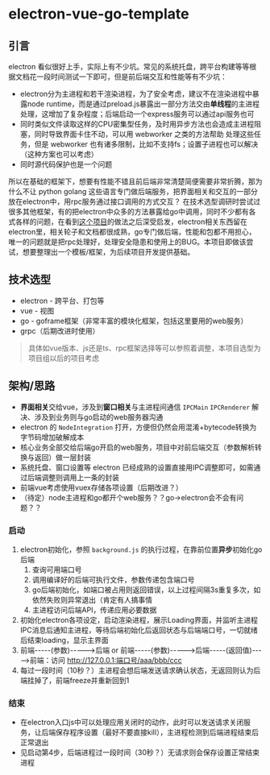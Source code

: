 # electron-vue-go-template

## 引言
electron 看似很好上手，实际上有不少坑。常见的系统托盘，跨平台构建等等根据文档花一段时间测试一下即可，但是前后端交互和性能等有不少坑：

- electron分为主进程和若干渲染进程，为了安全考虑，建议不在渲染进程中暴露node runtime，而是通过preload.js暴露出一部分方法交由**单线程**的主进程处理，这增加了复杂程度；后端启动一个express服务可以通过api服务也可
- 同时类似文件读取这样的CPU密集型任务，及时用异步方法也会造成主进程阻塞，同时导致界面卡住不动，可以用 webworker 之类的方法帮助 处理这些任务，但是 webworker 也有诸多限制，比如不支持fs；设置子进程也可以解决（这种方案也可以考虑）
- 同时源代码保护也是一个问题

所以在基础的框架下，想要有性能不错且前后端非常清楚简便需要非常折腾，那为什么不让 python golang 这些语言专门做后端服务，把界面相关和交互的一部分放在electron中，用rpc服务通过接口调用的方式交互？ 在技术选型调研时尝试过很多其他框架，有的把electron中众多的方法暴露给go中调用，同时不少都有各式各样的问题，在看到[这个项目](https://github.com/fyears/electron-python-example)的做法之后深受启发，electron相关东西留在electron里，相关轮子和文档都很成熟，go专门做后端，性能和包都不用担心，唯一的问题就是把rpc处理好，处理安全隐患和使用上的BUG。本项目即做该尝试，想要整理出一个模板/框架，为后续项目开发提供基础。

## 技术选型

- electron - 跨平台、打包等
- vue - 视图
- go - goframe框架（非常丰富的模块化框架，包括这里要用的web服务）
- grpc（后期改进时使用）

> 具体如vue版本、js还是ts、rpc框架选择等可以参照着调整，本项目选型为项目组以后的项目考虑

## 架构/思路

- **界面相关**交给vue，涉及到**窗口相关**与主进程间通信 `IPCMain` `IPCRenderer` 解决、涉及到业务则与go启动的web服务器沟通
- electron 的 `NodeIntegration` 打开，方便但仍然会用混淆+bytecode转换为字节码增加破解成本
- 核心业务全部交给后端go开启的web服务，项目中对前后端交互（参数解析转换与返回）做一层封装
- 系统托盘、窗口设置等 electron 已经成熟的设置直接用IPC调整即可，如需通过后端调整则调用上一条的封装
- 前端vue考虑使用vuex存储各项设置（后期改进？）
- （待定）node主进程和go都开个web服务？？go->electron会不会有问题？？

### 启动

1. electron初始化，参照 `background.js` 的执行过程，在靠前位置**异步**初始化go后端
   1. 查询可用端口号
   2. 调用编译好的后端可执行文件，参数传递包含端口号
   3. go后端初始化，如端口被占用则返回错误，以上过程间隔3s重复多次，如依然失败则异常退出（肯定有人搞事情
   4. 主进程访问后端API，传递应用必要数据
2. 初始化electron各项设定，启动渲染进程，展示Loading界面，并监听主进程IPC消息后通知主进程，等待后端初始化后返回状态与后端端口号，一切就绪后结束loading，显示主界面
3. 前端-----(参数)----->后端 or 前端-----(参数)----->后端-----(返回值)----->前端：访问 http://127.0.0.1:端口号/aaa/bbb/ccc
4. 每过一段时间（10秒？）主进程会想后端发送请求确认状态，无返回则认为后端挂掉了，前端freeze并重新回到1

### 结束

- 在electron入口js中可以处理应用关闭时的动作，此时可以发送请求关闭服务，让后端保存程序设置（最好不要直接kill），主进程检测到后端进程结束后正常退出
- 见启动第4步，后端进程过一段时间（30秒？）无请求则会保存设置正常结束进程

